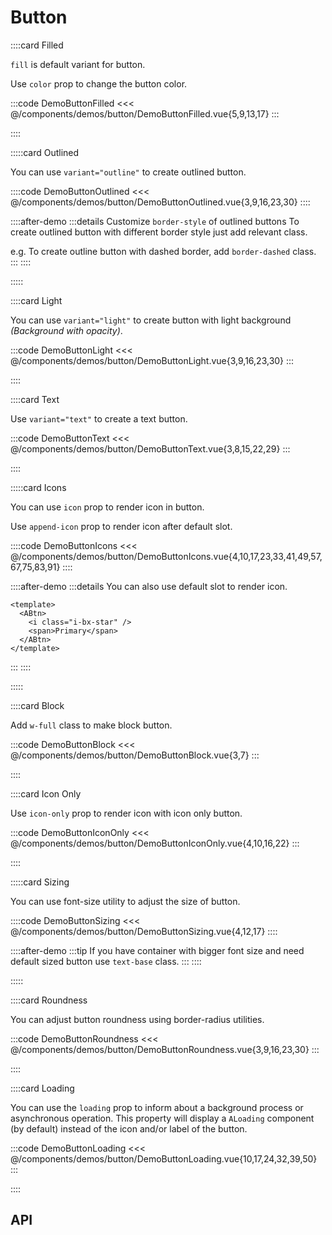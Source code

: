 <script lang="ts" setup>
import api from '@anu/component-meta/ABtn.json';
</script>

# Button

<!-- 👉 Filled -->
::::card Filled

`fill` is default variant for button.

Use `color` prop to change the button color.

:::code DemoButtonFilled
<<< @/components/demos/button/DemoButtonFilled.vue{5,9,13,17}
:::

::::

<!-- 👉 Outlined -->
:::::card Outlined

You can use `variant="outline"` to create outlined button.

::::code DemoButtonOutlined
<<< @/components/demos/button/DemoButtonOutlined.vue{3,9,16,23,30}
::::

::::after-demo
:::details Customize `border-style` of outlined buttons
To create outlined button with different border style just add relevant class.

e.g. To create outline button with dashed border, add `border-dashed` class.
:::
::::

:::::

<!-- 👉 Light -->
::::card Light

You can use `variant="light"` to create button with light background _(Background with opacity)_.

:::code DemoButtonLight
<<< @/components/demos/button/DemoButtonLight.vue{3,9,16,23,30}
:::

::::

<!-- 👉 Text -->
::::card Text

Use `variant="text"` to create a text button.

:::code DemoButtonText
<<< @/components/demos/button/DemoButtonText.vue{3,8,15,22,29}
:::

::::

<!-- 👉 Icons -->
:::::card Icons

You can use `icon` prop to render icon in button.

Use `append-icon` prop to render icon after default slot.

::::code DemoButtonIcons
<<< @/components/demos/button/DemoButtonIcons.vue{4,10,17,23,33,41,49,57,67,75,83,91}
::::

::::after-demo
:::details You can also use default slot to render icon.

```vue{3}
<template>
  <ABtn>
    <i class="i-bx-star" />
    <span>Primary</span>
  </ABtn>
</template>
```

:::
::::

:::::

<!-- 👉 Block -->
::::card Block

Add `w-full` class to make block button.

:::code DemoButtonBlock
<<< @/components/demos/button/DemoButtonBlock.vue{3,7}
:::

::::

<!-- 👉 Icon Only -->
::::card Icon Only

Use `icon-only` prop to render icon with icon only button.

:::code DemoButtonIconOnly
<<< @/components/demos/button/DemoButtonIconOnly.vue{4,10,16,22}
:::

::::

<!-- 👉 Sizing -->
:::::card Sizing

You can use font-size utility to adjust the size of button.

::::code DemoButtonSizing
<<< @/components/demos/button/DemoButtonSizing.vue{4,12,17}
::::

::::after-demo
:::tip
If you have container with bigger font size and need default sized button use `text-base` class.
:::
::::

:::::

<!-- 👉 Roundness -->
::::card Roundness

You can adjust button roundness using border-radius utilities.

:::code DemoButtonRoundness
<<< @/components/demos/button/DemoButtonRoundness.vue{3,9,16,23,30}
:::

::::

<!-- 👉 Loading -->
::::card Loading

You can use the `loading` prop to inform about a background process or asynchronous operation.
This property will display a `ALoading` component (by default) instead of the icon and/or label of the button.

:::code DemoButtonLoading
<<< @/components/demos/button/DemoButtonLoading.vue{10,17,24,32,39,50}
:::

::::

<!-- 👉 API -->
## API

<Api title="Button" :api="api"></Api>
